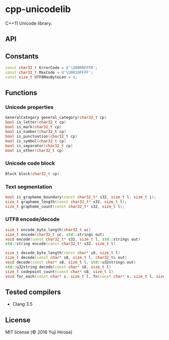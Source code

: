 cpp-unicodelib
==============

C++11 Unicode library.

API
---

## Constants

```cpp
const char32_t ErrorCode = U'\U0000FFFD';
const char32_t MaxCode = U'\U0010FFFF';
const size_t UTF8MaxByteLen = 4;
```

## Functions

### Unicode properties

```cpp
GeneralCategory general_category(char32_t cp)
bool is_letter(char32_t cp)
bool is_mark(char32_t cp)
bool is_number(char32_t cp)
bool is_punctuation(char32_t cp)
bool is_symbol(char32_t cp)
bool is_separator(char32_t cp)
bool is_other(char32_t cp)
```

### Unicode code block

```cpp
Block block(char32_t cp)
```

### Text segmentation

```cpp
bool is_grapheme_boundary(const char32_t* s32, size_t l, size_t i);
size_t grapheme_length(const char32_t* s32, size_t l);
size_t grapheme_count(const char32_t* s32, size_t l);
```

### UTF8 encode/decode

```cpp
size_t encode_byte_length(char32_t uc)
size_t encode(char32_t uc, std::string& out)
void encode(const char32_t* s32, size_t l, std::string& out)
std::string encode(const char32_t* s32, size_t l)

size_t decode_byte_length(const char* s8, size_t l)
size_t decode(const char* s8, size_t l, char32_t& out)
void decode(const char* s8, size_t l, std::u32string& out)
std::u32string decode(const char* s8, size_t l)
size_t codepoint_count(const char* s8, size_t l)
void for_each(const char* s, size_t l, fn(const char* s, size_t l, size_t beg, size_t end, size_t i))
```

Tested compilers
----------------

  * Clang 3.5

License
-------

MIT license (© 2016 Yuji Hirose)
